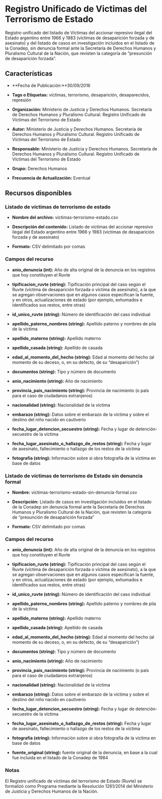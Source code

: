 Registro Unificado de Victimas del Terrorismo de Estado
=======================================================

Registro unificado del listado de Víctimas del accionar represivo ilegal del Estado argentino entre 1966 y 1983 (víctimas de desaparición forzada y de asesinato) y del listado de casos en investigación incluidos en el listado de la Conadep, sin denuncia formal ante la Secretaría de Derechos Humanos y Pluralismo Cultural de la Nación, que revisten la categoría de “presunción de desaparición forzada”.

Características
---------------

- **Fecha de Publicación:**30/09/2016

- **Tags o Etiquetas:** víctimas, terrorismo, desaparición, desaparecidos, represión

- **Organización:** Ministerio de Justicia y Derechos Humanos. Secretaría de Derechos Humanos y Pluralismo Cultural. Registro Unificado de Víctimas del Terrorismo de Estado

- **Autor:** Ministerio de Justicia y Derechos Humanos. Secretaría de Derechos Humanos y Pluralismo Cultural. Registro Unificado de Víctimas del Terrorismo de Estado

- **Responsable:** Ministerio de Justicia y Derechos Humanos. Secretaría de Derechos Humanos y Pluralismo Cultural. Registro Unificado de Víctimas del Terrorismo de Estado


- **Grupo:** Derechos Humanos

- **Frecuencia de Actualización:** Eventual

Recursos disponibles
--------------------

### Listado de víctimas de terrorismo de estado

- **Nombre del archivo:** victimas-terrorismo-estado.csv

- **Descripción del contenido:** Listado de víctimas del accionar represivo ilegal del Estado argentino entre 1966 y 1983 (víctimas de desaparición forzada y de asesinato)

- **Formato:** CSV delimitado por comas

### Campos del recurso

- **anio_denuncia (int):** Año de alta original de la denuncia en los registros que hoy constituyen el Ruvte

- **tipificacion_ruvte (string):** Tipificación principal del caso según el Ruvte (víctima de desaparición forzada o víctima de asesinato), a la que se agregan observaciones que en algunos casos especifican la fuente, y en otros, actualizaciones de estado (por ejemplo, exhumados e identificados sus restos, entre otras)

- **id_unico_ruvte (string):** Número de identificación del caso individual

- **apellido_paterno_nombres (string):** Apellido paterno y nombres de pila de la víctima

- **apellido_materno (string):** Apellido materno

- **apellido_casada (string):** Apellido de casada

- **edad_al_momento_del_hecho (string):** Edad al momento del hecho (al momento de su deceso, o, en su defecto, de su “desaparición”)

- **documentos (string):** Tipo y número de documento

- **anio_nacimiento (string):** Año de nacimiento

- **provincia_pais_nacimiento (string):** Provincia de nacimiento (o país para el caso de ciudadanos extranjeros)

- **nacionalidad (string):** Nacionalidad de la víctima

- **embarazo (string):** Datos sobre el embarazo de la víctima y sobre el destino del niño nacido en cautiverio

- **fecha_lugar_detencion_secuestro (string):** Fecha y lugar de detención-secuestro de la víctima

- **fecha_lugar_asesinato_o_hallazgo_de_restos (string):** Fecha y lugar de asesinato, fallecimiento o hallazgo de los restos de la víctima

- **fotografia (string):** Información sobre si obra fotografía de la víctima en base de datos


### Listado de víctimas de terrorismo de Estado sin denuncia formal

- **Nombre:** victimas-terrorismo-estado-sin-denuncia-formal.csv

- **Descripción:** Listado de casos en investigación incluidos en el listado de la Conadep sin denuncia formal ante la Secretaría de Derechos Humanos y Pluralismo Cultural de la Nación, que revisten la categoría de “presunción de desaparición forzada”

- **Formato:** CSV delimitado por comas

### Campos del recurso

- **anio_denuncia (int):** Año de alta original de la denuncia en los registros que hoy constituyen el Ruvte

- **tipificacion_ruvte (string):** Tipificación principal del caso según el Ruvte (víctima de desaparición forzada o víctima de asesinato), a la que se agregan observaciones que en algunos casos especifican la fuente, y en otros, actualizaciones de estado (por ejemplo, exhumados e identificados sus restos, entre otras)

- **id_unico_ruvte (string):** Número de identificación del caso individual

- **apellido_paterno_nombres (string):** Apellido paterno y nombres de pila de la víctima

- **apellido_materno (string):** Apellido materno

- **apellido_casada (string):** Apellido de casada

- **edad_al_momento_del_hecho (string):** Edad al momento del hecho (al momento de su deceso, o, en su defecto, de su “desaparición”)

- **documentos (string):** Tipo y número de documento

- **anio_nacimiento (string):** Año de nacimiento

- **provincia_pais_nacimiento (string):** Provincia de nacimiento (o país para el caso de ciudadanos extranjeros)

- **nacionalidad (string):** Nacionalidad de la víctima

- **embarazo (string):** Datos sobre el embarazo de la víctima y sobre el destino del niño nacido en cautiverio

- **fecha_lugar_detencion_secuestro (string):** Fecha y lugar de detención-secuestro de la víctima

- **fecha_lugar_asesinato_o_hallazgo_de_restos (string):** Fecha y lugar de asesinato, fallecimiento o hallazgo de los restos de la víctima

- **fotografia (string):** Información sobre si obra fotografía de la víctima en base de datos

- **fuente_original (string):** fuente original de la denuncia, en base a la cual fue incluida en el listado de la Conadep de 1984

### Notas

El Registro unificado de víctimas del terrorismo de Estado (Ruvte) se formalizó como Programa mediante la Resolución 1261/2014 del Ministerio de Justicia y Derechos Humanos de la Nación.
